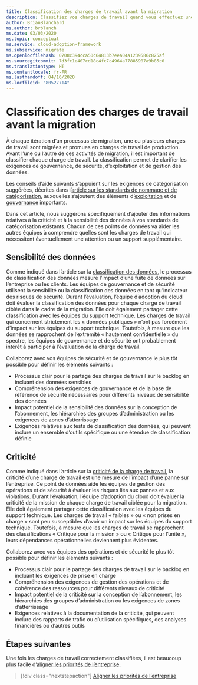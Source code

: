 ```yaml
---
title: Classification des charges de travail avant la migration
description: Classifiez vos charges de travail quand vous effectuez une évaluation avant la migration.
author: BrianBlanchard
ms.author: brblanch
ms.date: 03/03/2020
ms.topic: conceptual
ms.service: cloud-adoption-framework
ms.subservice: migrate
ms.openlocfilehash: 0708c394cca50c64813b7eea04a1239586c825af
ms.sourcegitcommit: 7d3fc1e407cd18c4fc7c4964a77885907a9b85c0
ms.translationtype: HT
ms.contentlocale: fr-FR
ms.lasthandoff: 04/16/2020
ms.locfileid: "80527714"
---
```

# <a name="workload-classification-before-migration"></a>Classification des charges de travail avant la migration

À chaque itération d’un processus de migration, une ou plusieurs charges de travail sont migrées et promues en charges de travail de production. Avant l’une ou l’autre de ces activités de migration, il est important de classifier chaque charge de travail. La classification permet de clarifier les exigences de gouvernance, de sécurité, d’exploitation et de gestion des données.

Les conseils d’aide suivants s’appuient sur les exigences de catégorisation suggérées, décrites dans l’[article sur les standards de nommage et de catégorisation](../../../ready/azure-best-practices/naming-and-tagging.md#metadata-tags), auxquelles s’ajoutent des éléments d’[exploitation](../../../manage/considerations/criticality.md#criticality-scale) et de [gouvernance](../../../govern/guides/complex/prescriptive-guidance.md#resource-tagging) importants.

Dans cet article, nous suggérons spécifiquement d’ajouter des informations relatives à la criticité et à la sensibilité des données à vos standards de catégorisation existants. Chacun de ces points de données va aider les autres équipes à comprendre quelles sont les charges de travail qui nécessitent éventuellement une attention ou un support supplémentaire.

## <a name="data-sensitivity"></a>Sensibilité des données

Comme indiqué dans l’article sur la [classification des données](../../../govern/policy-compliance/data-classification.md), le processus de classification des données mesure l’impact d’une fuite de données sur l’entreprise ou les clients. Les équipes de gouvernance et de sécurité utilisent la sensibilité ou la classification des données en tant qu’indicateur des risques de sécurité. Durant l’évaluation, l’équipe d’adoption du cloud doit évaluer la classification des données pour chaque charge de travail ciblée dans le cadre de la migration. Elle doit également partager cette classification avec les équipes du support technique. Les charges de travail qui concernent strictement les « données publiques » n’ont pas forcément d’impact sur les équipes du support technique. Toutefois, à mesure que les données se rapprochent de l’extrémité « hautement confidentielle » du spectre, les équipes de gouvernance et de sécurité ont probablement intérêt à participer à l’évaluation de la charge de travail.

Collaborez avec vos équipes de sécurité et de gouvernance le plus tôt possible pour définir les éléments suivants :

- Processus clair pour le partage des charges de travail sur le backlog en incluant des données sensibles
- Compréhension des exigences de gouvernance et de la base de référence de sécurité nécessaires pour différents niveaux de sensibilité des données
- Impact potentiel de la sensibilité des données sur la conception de l’abonnement, les hiérarchies des groupes d’administration ou les exigences de zones d’atterrissage
- Exigences relatives aux tests de classification des données, qui peuvent inclure un ensemble d’outils spécifique ou une étendue de classification définie

## <a name="mission-criticality"></a>Criticité

Comme indiqué dans l’article sur la [criticité de la charge de travail](../../../manage/considerations/criticality.md), la criticité d’une charge de travail est une mesure de l’impact d’une panne sur l’entreprise. Ce point de données aide les équipes de gestion des opérations et de sécurité à évaluer les risques liés aux pannes et aux violations. Durant l’évaluation, l’équipe d’adoption du cloud doit évaluer la criticité de la mission de chaque charge de travail ciblée pour la migration. Elle doit également partager cette classification avec les équipes du support technique. Les charges de travail « faibles » ou « non prises en charge » sont peu susceptibles d’avoir un impact sur les équipes du support technique. Toutefois, à mesure que les charges de travail se rapprochent des classifications « Critique pour la mission » ou « Critique pour l’unité », leurs dépendances opérationnelles deviennent plus évidentes.

Collaborez avec vos équipes des opérations et de sécurité le plus tôt possible pour définir les éléments suivants :

- Processus clair pour le partage des charges de travail sur le backlog en incluant les exigences de prise en charge
- Compréhension des exigences de gestion des opérations et de cohérence des ressources pour différents niveaux de criticité
- Impact potentiel de la criticité sur la conception de l’abonnement, les hiérarchies des groupes d’administration ou les exigences de zones d’atterrissage
- Exigences relatives à la documentation de la criticité, qui peuvent inclure des rapports de trafic ou d’utilisation spécifiques, des analyses financières ou d’autres outils

## <a name="next-steps"></a>Étapes suivantes

Une fois les charges de travail correctement classifiées, il est beaucoup plus facile d’[aligner les priorités de l’entreprise](./business-priorities.md).

> [!div class="nextstepaction"]
> [Aligner les priorités de l’entreprise](./business-priorities.md)
